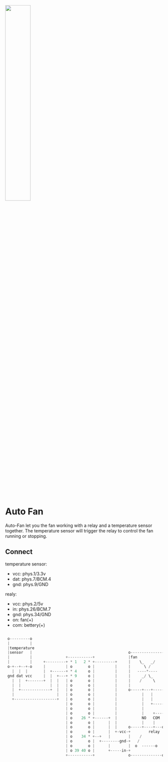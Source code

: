 <img src="../../img/auto-fan.gif" width=40% height=40% />

# Auto Fan
Auto-Fan let you the fan working with a relay and a temperature sensor together.
The temperature sensor will trigger the relay to control the fan running or stopping.

## Connect
temperature sensor:
- vcc: phys.1/3.3v
- dat: phys.7/BCM.4
- gnd: phys.9/GND

realy:
- vcc: phys.2/5v
- in:  phys.26/BCM.7
- gnd: phys.34/GND
- on:  fan(+)
- com: bettery(+)

```go

 o---------o
 |         |
 |temperature
 |sensor   |                                           o---------------o
 |         |               +-----------+               |fan            |
 |         |     +---------+ * 1   2 * +---------+     |    \_   _/    |
 o-+--+--+-o     |         | o       o |         |     |      \ /      |
   |  |  |       |  +------+ * 4     o |         |     |   ----*----   |    +----------+    +----------+
 gnd dat vcc     |  |  +---+ * 9     o |         |     |     _/ \_     |    |          |    |          |
   |  |  +-------+  |  |   | o       o |         |     |    /     \    |    |          |    |          |
   |  |             |  |   | o       o |         |     |               |    |       o-----------o      |
   |  +-------------+  |   | o       o |         |     o-----+---+-----+    |       |  -    +   |      |
   |                   |   | o       o |         |           |   |          |       |           |      |
   +-------------------+   | o       o |         |           |   |          |       |   power   |      |
                           | o       o |         |           |   +----------+       o-----------o      |
                           | o       o |         |           |                                         |
                           | o       o |         |           |    +------------------------------------+
                           | o    26 * +------+  |           NO   COM
                           | o       o |      |  |           |    |
                           | o       o |      |  |     o-----+----+---o
                           | o       o |      |  +-vcc-+        relay |
                           | o    34 * +--+   |        |    /         |
                           | o       o |  +--------gnd-+   /          |
                           | o       o |      |        |  o  ------o  |
                           | o 39 40 o |      +-----in-+              |
                           +-----------+               o--------------o

```

